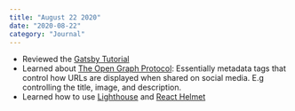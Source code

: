 ```yaml
---
title: "August 22 2020"
date: "2020-08-22"
category: "Journal"
---
```


- Reviewed the [Gatsby Tutorial](https://www.gatsbyjs.com/tutorial/)
- Learned about [The Open Graph Protocol](https://ogp.me/): Essentially metadata tags that control how URLs are displayed when shared on social media. E.g
  controlling the title, image, and description.
- Learned how to use [Lighthouse](https://developers.google.com/web/tools/lighthouse) and [React Helmet](https://github.com/nfl/react-helmet)
